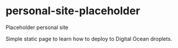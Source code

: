 # personal-site-placeholder
Placeholder personal site

Simple static page to learn how to deploy to Digital Ocean droplets. 

